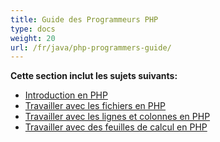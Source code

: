 ```yaml
---
title: Guide des Programmeurs PHP
type: docs
weight: 20
url: /fr/java/php-programmers-guide/
---
```


**Cette section inclut les sujets suivants:**

- [Introduction en PHP](/cells/fr/java/introduction-in-php/)
- [Travailler avec les fichiers en PHP](/cells/fr/java/working-with-files-in-php/)
- [Travailler avec les lignes et colonnes en PHP](/cells/fr/java/working-with-rows-and-columns-in-php/)
- [Travailler avec des feuilles de calcul en PHP](/cells/fr/java/working-with-worksheets-in-php/)
